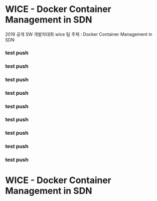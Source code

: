 # WICE - Docker Container Management in SDN

2019 공개 SW 개발자대회 wice 팀
주제 : Docker Container Management in SDN

### test push
### test push
### test push
### test push
### test push
### test push
### test push
### test push
### test push
# WICE - Docker Container Management in SDN
